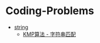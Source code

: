 # Coding-Problems

* [string](https://github.com/tianyuecao/Coding-Problems/tree/main/string)
  * [KMP算法 - 字符串匹配](https://github.com/tianyuecao/Coding-Problems/tree/main/string/kmp.md)